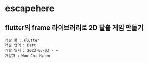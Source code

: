 # escapehere

## flutter의 frame 라이브러리로 2D 탈출 게임 만들기
```
개발 툴 : Flutter
개발 언어 : Dart
개발 일시 : 2023-03-03 - ~ 
개발자 : Won Chi Hyeon
```
